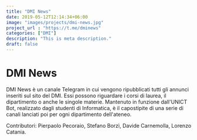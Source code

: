 ```yaml
---
title: "DMI News"
date: 2019-05-12T12:14:34+06:00
image: "images/projects/dmi-news.jpg"
project_url : "https://t.me/dminews"
categories: ["DMI"]
description: "This is meta description."
draft: false
---
```


# DMI News

DMI News è un canale Telegram in cui vengono ripubblicati tutti gli annunci inseriti sul sito del DMI. Essi possono riguardare i corsi di laurea, il dipartimento o anche le singole materie. Mantenuto in funzione dall'UNICT Bot, realizzato dagli studenti di Informatica, è il capostipite di una serie di canali lanciati poi per ogni dipartimento dell'ateneo.

Contributori: Pierpaolo Pecoraio, Stefano Borzì, Davide Carnemolla, Lorenzo Catania.
